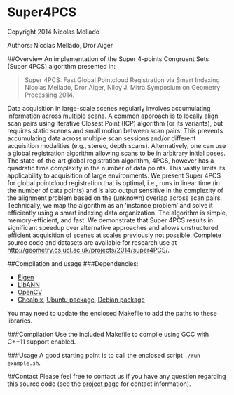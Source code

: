 Super4PCS
=========

Copyright 2014 Nicolas Mellado

Authors: Nicolas Mellado, Dror Aiger


##Overview
An implementation of the Super 4-points Congruent Sets (Super 4PCS) 
algorithm presented in:

>Super 4PCS: Fast Global Pointcloud Registration via Smart Indexing
>Nicolas Mellado, Dror Aiger, Niloy J. Mitra
>Symposium on Geometry Processing 2014.

Data acquisition in large-scale scenes regularly involves accumulating information across multiple scans. A common approach is to locally align scan pairs using Iterative Closest Point (ICP) algorithm (or its variants), but requires static scenes and small motion between scan pairs. This prevents accumulating data across multiple scan sessions and/or different acquisition modalities (e.g., stereo, depth scans). Alternatively, one can use a global registration algorithm allowing scans to be in arbitrary initial poses. The state-of-the-art global registration algorithm, 4PCS, however has a quadratic time complexity in the number of data points. This vastly limits its applicability to acquisition of large environments. We present Super 4PCS for global pointcloud registration that is optimal, i.e., runs in linear time (in 
the number of data points) and is also output sensitive in the complexity of the alignment problem based on the (unknown) overlap across scan pairs. Technically, we map the algorithm as an ‘instance problem’ and solve it efficiently using a smart indexing data organization. The algorithm is simple, memory-efficient, and fast. We demonstrate that Super 4PCS results in significant speedup over alternative approaches and allows unstructured efficient acquisition of scenes at scales previously not possible. Complete source code and datasets are available for research use at http://geometry.cs.ucl.ac.uk/projects/2014/super4PCS/.

##Compilation and usage
###Dependencies:
* [Eigen](http://eigen.tuxfamily.org/)
* [LibANN](http://www.cs.umd.edu/~mount/ANN/)
* [OpenCV](http://opencv.org/)
* [Chealpix](http://healpix.jpl.nasa.gov/html/csubnode4.htm), [Ubuntu package](http://packages.ubuntu.com/km/source/utopic/all/misc/chealpix), [Debian package](https://packages.debian.org/source/jessie/chealpix)

You may need to update the enclosed Makefile to add the paths to these libraries.

###Compilation
Use the included Makefile to compile using GCC with C++11 support enabled.

###Usage
A good starting point is to call the enclosed script `./run-example.sh`.

##Contact
Please feel free to contact us if you have any question regarding this source code (see the [project page](http://geometry.cs.ucl.ac.uk/projects/2014/super4PCS/) for contact information).

